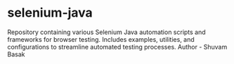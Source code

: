 # selenium-java
Repository containing various Selenium Java automation scripts and frameworks for browser testing. Includes examples, utilities, and configurations to streamline automated testing processes.
Author - Shuvam Basak
